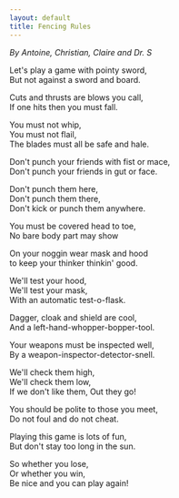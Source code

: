 ```yaml
---
layout: default
title: Fencing Rules
---
```


*By Antoine, Christian, Claire and Dr. S*

Let's play a game with pointy sword,<BR>
But not against a sword and board.<BR>

Cuts and thrusts are blows you call,<BR>
If one hits then you must fall.<BR>

You must not whip,<BR>
You must not flail,<BR>
The blades must all be safe and hale.<BR>

Don't punch your friends with fist or mace,<BR>
Don't punch your friends in gut or face.<BR>

Don't punch them here,<BR>
Don't punch them there,<BR>
Don't kick or punch them anywhere.<BR>

You must be covered head to toe,<BR>
No bare body part may show<BR>

On your noggin wear mask and hood<BR>
to keep your thinker thinkin' good.<BR>

We'll test your hood,<BR>
We'll test your mask,<BR>
With an automatic test-o-flask.<BR>

Dagger, cloak and shield are cool,<BR>
And a left-hand-whopper-bopper-tool.<BR>

Your weapons must be inspected well,<BR>
By a weapon-inspector-detector-snell.<BR>

We'll check them high,<BR>
We'll check them low,<BR>
If we don't like them, Out they go!<BR>

You should be polite to those you meet,<BR>
Do not foul and do not cheat.<BR>

Playing this game is lots of fun,<BR>
But don't stay too long in the sun.<BR>

So whether you lose,<BR>
Or whether you win,<BR>
Be nice and you can play again!<BR>
